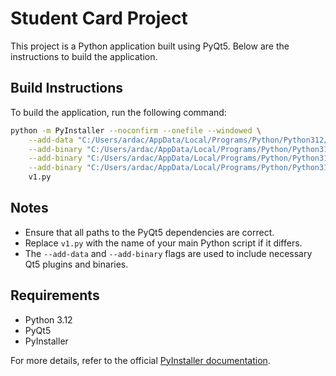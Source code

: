 # Student Card Project

This project is a Python application built using PyQt5. Below are the instructions to build the application.

## Build Instructions

To build the application, run the following command:

```bash
python -m PyInstaller --noconfirm --onefile --windowed \
    --add-data "C:/Users/ardac/AppData/Local/Programs/Python/Python312/Lib/site-packages/PyQt5/Qt5/plugins/platforms;platforms" \
    --add-binary "C:/Users/ardac/AppData/Local/Programs/Python/Python312/Lib/site-packages/PyQt5/Qt5/bin/Qt5Core.dll;." \
    --add-binary "C:/Users/ardac/AppData/Local/Programs/Python/Python312/Lib/site-packages/PyQt5/Qt5/bin/Qt5Gui.dll;." \
    --add-binary "C:/Users/ardac/AppData/Local/Programs/Python/Python312/Lib/site-packages/PyQt5/Qt5/bin/Qt5Widgets.dll;." \
    v1.py
```

## Notes

- Ensure that all paths to the PyQt5 dependencies are correct.
- Replace `v1.py` with the name of your main Python script if it differs.
- The `--add-data` and `--add-binary` flags are used to include necessary Qt5 plugins and binaries.

## Requirements

- Python 3.12
- PyQt5
- PyInstaller

For more details, refer to the official [PyInstaller documentation](https://pyinstaller.org/).